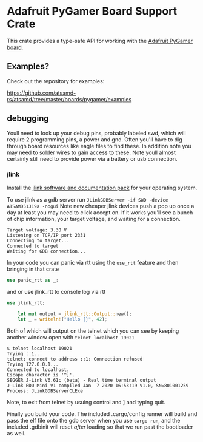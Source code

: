 # Adafruit PyGamer Board Support Crate

This crate provides a type-safe API for working with the [Adafruit PyGamer
board](https://www.adafruit.com/product/4242).

## Examples?

Check out the repository for examples:

https://github.com/atsamd-rs/atsamd/tree/master/boards/pygamer/examples

## debugging

Youll need to look up your debug pins, probably labeled swd, which will require 2 programming pins, a power and gnd. Often you'll have to dig through board resources like eagle files to find these. In addition note you may need to solder wires to gain access to these.  Note youll almost certainly still need to provide power via a battery or usb connection. 

### jlink
Install the [jlink software and documentation pack](https://www.segger.com/downloads/jlink/) for your operating system.

To use jlink as a gdb server run `JLinkGDBServer -if SWD -device ATSAMD51J19a -nogui` Note new cheaper jlink devices push a pop up once a day at least you may need to click accept on. If it works you'll see a bunch of chip information, your target voltage, and waiting for a connection. 
```
Target voltage: 3.30 V
Listening on TCP/IP port 2331
Connecting to target...
Connected to target
Waiting for GDB connection...
```

In your code you can panic via rtt using the `use_rtt` feature and then bringing in that crate
```rust
use panic_rtt as _;
```

and or use jlink_rtt to console log via rtt
```rust
use jlink_rtt;
```
```rust
	let mut output = jlink_rtt::Output::new();
	let _ = writeln!("Hello {}", 42);
```

Both of which will output on the telnet which you can see by keeping another window open with `telnet localhost 19021`
```
$ telnet localhost 19021
Trying ::1...
telnet: connect to address ::1: Connection refused
Trying 127.0.0.1...
Connected to localhost.
Escape character is '^]'.
SEGGER J-Link V6.61c (beta) - Real time terminal output
J-Link EDU Mini V1 compiled Jan  7 2020 16:53:19 V1.0, SN=801001259
Process: JLinkGDBServerCLExe
```
Note, to exit from telnet by usuing control and ] and typing quit.

Finally you build your code. The included .cargo/config runner will build and pass the elf file onto the gdb server when you use `cargo run`, and the included .gdbinit will reset *after* loading so that we run past the bootloader as well.
